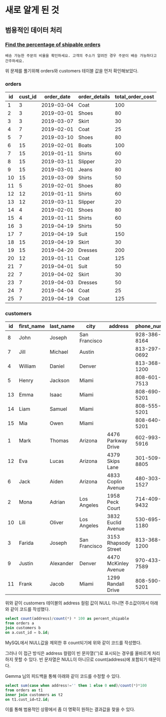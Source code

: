 # 새로 알게 된 것

## 범용적인 데이터 처리
### [Find the percentage of shipable orders](https://platform.stratascratch.com/coding/10090-find-the-percentage-of-shipable-orders?code_type=3)
`배송 가능한 주문의 비율을 확인하세요. 고객의 주소가 알려진 경우 주문이 배송 가능하다고 간주하세요.`

위 문제를 풀기위해 orders와 customers 테이블 값을 먼저 확인해보았다.

### orders
<div class="ResultsTable__container QuestionTables__preview-table"><table class="ResultsTable__table"><thead><tr class="ResultsTable__header-row"><th class="ResultsTable__header-cell">id</th><th class="ResultsTable__header-cell">cust_id</th><th class="ResultsTable__header-cell">order_date</th><th class="ResultsTable__header-cell">order_details</th><th class="ResultsTable__header-cell">total_order_cost</th></tr></thead><tbody><tr class="ResultsTable__row "><td class="ResultsTable__cell">1</td><td class="ResultsTable__cell">3</td><td class="ResultsTable__cell">2019-03-04</td><td class="ResultsTable__cell">Coat</td><td class="ResultsTable__cell">100</td></tr><tr class="ResultsTable__row "><td class="ResultsTable__cell">2</td><td class="ResultsTable__cell">3</td><td class="ResultsTable__cell">2019-03-01</td><td class="ResultsTable__cell">Shoes</td><td class="ResultsTable__cell">80</td></tr><tr class="ResultsTable__row "><td class="ResultsTable__cell">3</td><td class="ResultsTable__cell">3</td><td class="ResultsTable__cell">2019-03-07</td><td class="ResultsTable__cell">Skirt</td><td class="ResultsTable__cell">30</td></tr><tr class="ResultsTable__row "><td class="ResultsTable__cell">4</td><td class="ResultsTable__cell">7</td><td class="ResultsTable__cell">2019-02-01</td><td class="ResultsTable__cell">Coat</td><td class="ResultsTable__cell">25</td></tr><tr class="ResultsTable__row "><td class="ResultsTable__cell">5</td><td class="ResultsTable__cell">7</td><td class="ResultsTable__cell">2019-03-10</td><td class="ResultsTable__cell">Shoes</td><td class="ResultsTable__cell">80</td></tr><tr class="ResultsTable__row "><td class="ResultsTable__cell">6</td><td class="ResultsTable__cell">15</td><td class="ResultsTable__cell">2019-02-01</td><td class="ResultsTable__cell">Boats</td><td class="ResultsTable__cell">100</td></tr><tr class="ResultsTable__row "><td class="ResultsTable__cell">7</td><td class="ResultsTable__cell">15</td><td class="ResultsTable__cell">2019-01-11</td><td class="ResultsTable__cell">Shirts</td><td class="ResultsTable__cell">60</td></tr><tr class="ResultsTable__row "><td class="ResultsTable__cell">8</td><td class="ResultsTable__cell">15</td><td class="ResultsTable__cell">2019-03-11</td><td class="ResultsTable__cell">Slipper</td><td class="ResultsTable__cell">20</td></tr><tr class="ResultsTable__row "><td class="ResultsTable__cell">9</td><td class="ResultsTable__cell">15</td><td class="ResultsTable__cell">2019-03-01</td><td class="ResultsTable__cell">Jeans</td><td class="ResultsTable__cell">80</td></tr><tr class="ResultsTable__row "><td class="ResultsTable__cell">10</td><td class="ResultsTable__cell">15</td><td class="ResultsTable__cell">2019-03-09</td><td class="ResultsTable__cell">Shirts</td><td class="ResultsTable__cell">50</td></tr><tr class="ResultsTable__row "><td class="ResultsTable__cell">11</td><td class="ResultsTable__cell">5</td><td class="ResultsTable__cell">2019-02-01</td><td class="ResultsTable__cell">Shoes</td><td class="ResultsTable__cell">80</td></tr><tr class="ResultsTable__row "><td class="ResultsTable__cell">12</td><td class="ResultsTable__cell">12</td><td class="ResultsTable__cell">2019-01-11</td><td class="ResultsTable__cell">Shirts</td><td class="ResultsTable__cell">60</td></tr><tr class="ResultsTable__row "><td class="ResultsTable__cell">13</td><td class="ResultsTable__cell">12</td><td class="ResultsTable__cell">2019-03-11</td><td class="ResultsTable__cell">Slipper</td><td class="ResultsTable__cell">20</td></tr><tr class="ResultsTable__row "><td class="ResultsTable__cell">14</td><td class="ResultsTable__cell">4</td><td class="ResultsTable__cell">2019-02-01</td><td class="ResultsTable__cell">Shoes</td><td class="ResultsTable__cell">80</td></tr><tr class="ResultsTable__row "><td class="ResultsTable__cell">15</td><td class="ResultsTable__cell">4</td><td class="ResultsTable__cell">2019-01-11</td><td class="ResultsTable__cell">Shirts</td><td class="ResultsTable__cell">60</td></tr><tr class="ResultsTable__row "><td class="ResultsTable__cell">16</td><td class="ResultsTable__cell">3</td><td class="ResultsTable__cell">2019-04-19</td><td class="ResultsTable__cell">Shirts</td><td class="ResultsTable__cell">50</td></tr><tr class="ResultsTable__row "><td class="ResultsTable__cell">17</td><td class="ResultsTable__cell">7</td><td class="ResultsTable__cell">2019-04-19</td><td class="ResultsTable__cell">Suit</td><td class="ResultsTable__cell">150</td></tr><tr class="ResultsTable__row "><td class="ResultsTable__cell">18</td><td class="ResultsTable__cell">15</td><td class="ResultsTable__cell">2019-04-19</td><td class="ResultsTable__cell">Skirt</td><td class="ResultsTable__cell">30</td></tr><tr class="ResultsTable__row "><td class="ResultsTable__cell">19</td><td class="ResultsTable__cell">15</td><td class="ResultsTable__cell">2019-04-20</td><td class="ResultsTable__cell">Dresses</td><td class="ResultsTable__cell">200</td></tr><tr class="ResultsTable__row "><td class="ResultsTable__cell">20</td><td class="ResultsTable__cell">12</td><td class="ResultsTable__cell">2019-01-11</td><td class="ResultsTable__cell">Coat</td><td class="ResultsTable__cell">125</td></tr><tr class="ResultsTable__row "><td class="ResultsTable__cell">21</td><td class="ResultsTable__cell">7</td><td class="ResultsTable__cell">2019-04-01</td><td class="ResultsTable__cell">Suit</td><td class="ResultsTable__cell">50</td></tr><tr class="ResultsTable__row "><td class="ResultsTable__cell">22</td><td class="ResultsTable__cell">7</td><td class="ResultsTable__cell">2019-04-02</td><td class="ResultsTable__cell">Skirt</td><td class="ResultsTable__cell">30</td></tr><tr class="ResultsTable__row "><td class="ResultsTable__cell">23</td><td class="ResultsTable__cell">7</td><td class="ResultsTable__cell">2019-04-03</td><td class="ResultsTable__cell">Dresses</td><td class="ResultsTable__cell">50</td></tr><tr class="ResultsTable__row "><td class="ResultsTable__cell">24</td><td class="ResultsTable__cell">7</td><td class="ResultsTable__cell">2019-04-04</td><td class="ResultsTable__cell">Coat</td><td class="ResultsTable__cell">25</td></tr><tr class="ResultsTable__row "><td class="ResultsTable__cell">25</td><td class="ResultsTable__cell">7</td><td class="ResultsTable__cell">2019-04-19</td><td class="ResultsTable__cell">Coat</td><td class="ResultsTable__cell">125</td></tr></tbody></table></div>


### customers
<div class="ResultsTable__container QuestionTables__preview-table"><table class="ResultsTable__table"><thead><tr class="ResultsTable__header-row"><th class="ResultsTable__header-cell">id</th><th class="ResultsTable__header-cell">first_name</th><th class="ResultsTable__header-cell">last_name</th><th class="ResultsTable__header-cell">city</th><th class="ResultsTable__header-cell">address</th><th class="ResultsTable__header-cell">phone_number</th></tr></thead><tbody><tr class="ResultsTable__row "><td class="ResultsTable__cell">8</td><td class="ResultsTable__cell">John</td><td class="ResultsTable__cell">Joseph</td><td class="ResultsTable__cell">San Francisco</td><td class="ResultsTable__cell"></td><td class="ResultsTable__cell">928-386-8164</td></tr><tr class="ResultsTable__row "><td class="ResultsTable__cell">7</td><td class="ResultsTable__cell">Jill</td><td class="ResultsTable__cell">Michael</td><td class="ResultsTable__cell">Austin</td><td class="ResultsTable__cell"></td><td class="ResultsTable__cell">813-297-0692</td></tr><tr class="ResultsTable__row "><td class="ResultsTable__cell">4</td><td class="ResultsTable__cell">William</td><td class="ResultsTable__cell">Daniel</td><td class="ResultsTable__cell">Denver</td><td class="ResultsTable__cell"></td><td class="ResultsTable__cell">813-368-1200</td></tr><tr class="ResultsTable__row "><td class="ResultsTable__cell">5</td><td class="ResultsTable__cell">Henry</td><td class="ResultsTable__cell">Jackson</td><td class="ResultsTable__cell">Miami</td><td class="ResultsTable__cell"></td><td class="ResultsTable__cell">808-601-7513</td></tr><tr class="ResultsTable__row "><td class="ResultsTable__cell">13</td><td class="ResultsTable__cell">Emma</td><td class="ResultsTable__cell">Isaac</td><td class="ResultsTable__cell">Miami</td><td class="ResultsTable__cell"></td><td class="ResultsTable__cell">808-690-5201</td></tr><tr class="ResultsTable__row "><td class="ResultsTable__cell">14</td><td class="ResultsTable__cell">Liam</td><td class="ResultsTable__cell">Samuel</td><td class="ResultsTable__cell">Miami</td><td class="ResultsTable__cell"></td><td class="ResultsTable__cell">808-555-5201</td></tr><tr class="ResultsTable__row "><td class="ResultsTable__cell">15</td><td class="ResultsTable__cell">Mia</td><td class="ResultsTable__cell">Owen</td><td class="ResultsTable__cell">Miami</td><td class="ResultsTable__cell"></td><td class="ResultsTable__cell">808-640-5201</td></tr><tr class="ResultsTable__row "><td class="ResultsTable__cell">1</td><td class="ResultsTable__cell">Mark</td><td class="ResultsTable__cell">Thomas</td><td class="ResultsTable__cell">Arizona</td><td class="ResultsTable__cell">4476 Parkway Drive</td><td class="ResultsTable__cell">602-993-5916</td></tr><tr class="ResultsTable__row "><td class="ResultsTable__cell">12</td><td class="ResultsTable__cell">Eva</td><td class="ResultsTable__cell">Lucas</td><td class="ResultsTable__cell">Arizona</td><td class="ResultsTable__cell">4379 Skips Lane</td><td class="ResultsTable__cell">301-509-8805</td></tr><tr class="ResultsTable__row "><td class="ResultsTable__cell">6</td><td class="ResultsTable__cell">Jack</td><td class="ResultsTable__cell">Aiden</td><td class="ResultsTable__cell">Arizona</td><td class="ResultsTable__cell">4833 Coplin Avenue</td><td class="ResultsTable__cell">480-303-1527</td></tr><tr class="ResultsTable__row "><td class="ResultsTable__cell">2</td><td class="ResultsTable__cell">Mona</td><td class="ResultsTable__cell">Adrian</td><td class="ResultsTable__cell">Los Angeles</td><td class="ResultsTable__cell">1958 Peck Court</td><td class="ResultsTable__cell">714-409-9432</td></tr><tr class="ResultsTable__row "><td class="ResultsTable__cell">10</td><td class="ResultsTable__cell">Lili</td><td class="ResultsTable__cell">Oliver</td><td class="ResultsTable__cell">Los Angeles</td><td class="ResultsTable__cell">3832 Euclid Avenue</td><td class="ResultsTable__cell">530-695-1180</td></tr><tr class="ResultsTable__row "><td class="ResultsTable__cell">3</td><td class="ResultsTable__cell">Farida</td><td class="ResultsTable__cell">Joseph</td><td class="ResultsTable__cell">San Francisco</td><td class="ResultsTable__cell">3153 Rhapsody Street</td><td class="ResultsTable__cell">813-368-1200</td></tr><tr class="ResultsTable__row "><td class="ResultsTable__cell">9</td><td class="ResultsTable__cell">Justin</td><td class="ResultsTable__cell">Alexander</td><td class="ResultsTable__cell">Denver</td><td class="ResultsTable__cell">4470 McKinley Avenue</td><td class="ResultsTable__cell">970-433-7589</td></tr><tr class="ResultsTable__row "><td class="ResultsTable__cell">11</td><td class="ResultsTable__cell">Frank</td><td class="ResultsTable__cell">Jacob</td><td class="ResultsTable__cell">Miami</td><td class="ResultsTable__cell">1299 Randall Drive</td><td class="ResultsTable__cell">808-590-5201</td></tr></tbody></table></div>



위와 같이 customers 테이블의 address 컬럼 값이 NULL 아니면 주소값이여서 아래와 같이 코드를 작성했다.

```sql
select count(address)/count(*) * 100 as percent_shipable
from orders a
join customers b
on a.cust_id = b.id;
```
MySQL에서 NULL값을 제외한 후 count되기에 위와 같이 코드를 작성했다.

그러나 이 접근 방식은 address 컬럼이 빈 문자열('')로 표시되는 경우를 올바르게 처리하지 못할 수 있다. 
빈 문자열은 NULL이 아니므로 count(address)에 포함되기 때문이다.

Gemma 님의 피드백을 통해 아래와 같이 코드를 수정할 수 있다.
```sql
select sum(case when address!='' then 1 else 0 end)/count(*)*100
from orders as t1
inner join customers as t2
on t1.cust_id=t2.id;
```


이를 통해 범용적인 상황에서 좀 더 명확히 원하는 결과값을 찾을 수 있다.



